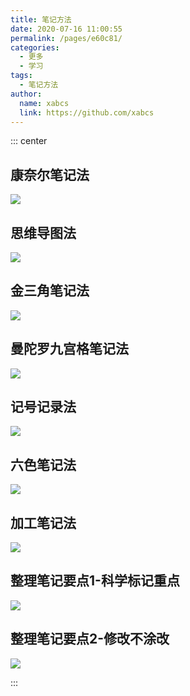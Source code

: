 ```yaml
---
title: 笔记方法
date: 2020-07-16 11:00:55
permalink: /pages/e60c81/
categories:
  - 更多
  - 学习
tags:
  - 笔记方法
author:
  name: xabcs
  link: https://github.com/xabcs
---
```


::: center

## 康奈尔笔记法
![](https://jsd.cdn.zzko.cn/gh/xabcs/image_store/blog/20200716105752.jpg)

## 思维导图法
![](https://jsd.cdn.zzko.cn/gh/xabcs/image_store/blog/20200716105747.jpg)

## 金三角笔记法
![](https://jsd.cdn.zzko.cn/gh/xabcs/image_store/blog/20200716105753.jpg)

## 曼陀罗九宫格笔记法
![](https://jsd.cdn.zzko.cn/gh/xabcs/image_store/blog/20200716105748.jpg)

## 记号记录法
![](https://jsd.cdn.zzko.cn/gh/xabcs/image_store/blog/20200716105749.jpg)

## 六色笔记法
![](https://jsd.cdn.zzko.cn/gh/xabcs/image_store/blog/20200716105750.jpg)

## 加工笔记法
![](https://jsd.cdn.zzko.cn/gh/xabcs/image_store/blog/20200716105751.jpg)

## 整理笔记要点1-科学标记重点
![](https://jsd.cdn.zzko.cn/gh/xabcs/image_store/blog/20200716105746.jpg)

## 整理笔记要点2-修改不涂改
![](https://jsd.cdn.zzko.cn/gh/xabcs/image_store/blog/20200716105745.jpg)

:::
